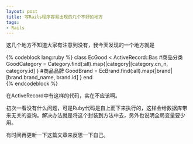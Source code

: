 ```yaml
---
layout: post
title: 写Rails程序容易出现的几个不好的地方
tags:
- Rails
---                        
```


这几个地方不知道大家有注意到没有，我今天发现的一个地方就是

{% codeblock lang:ruby %}
class EcGood < ActiveRecord::Bas
  #商品分类
  GoodCategory = Category.find(:all).map{|category|[category.cn_n, category.id] }
  #商品品牌
  GoodBrand = EcBrand.find(:all).map{|brand|[brand.brand_name, brand.id] }
end    
{% endcodeblock %}
    
在ActiveRecord中有这样的代码，实在不应该啊。

初次一看没有什么问题，可是Ruby代码是自上而下来执行的，这样会给数据库带来无关的查询。解决办法就是将这个封装到方法中去，另外也说明全局变量要少用。

有时间再更新一下这篇文章来反思一下自己。  
